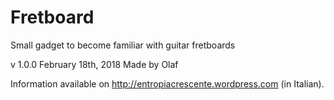# Fretboard
Small gadget to become familiar with guitar fretboards

v 1.0.0
February 18th, 2018
Made by Olaf

Information available on http://entropiacrescente.wordpress.com (in Italian).
